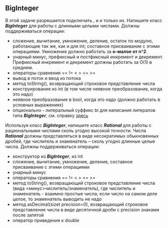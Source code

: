 ## BigInteger

В этой задаче разрешается подключать <iostream>, <vector> и <string> и только их.
Напишите класс ***BigInteger*** для работы с длинными целыми числами. Должны поддерживаться операции:
- сложение, вычитание, умножение, деление, остаток по модулю, работающие так же, как и для int; составное присваивание с этими операциями. Умножение должно работать за **o-малое от n^2**.
- унарный минус, префиксный и постфиксный инкремент и декремент. Префиксный инкремент и декремент должны работать за O(1) в среднем.
- операторы сравнения == != < > <= >=
- вывод в поток и ввод из потока
- метод toString(), возвращающий строковое представление числа
- конструирование из int (в том числе неявное преобразование, когда это надо)
- неявное преобразование в bool, когда это надо (должно работать в условных выражениях)
- опционально - литеральный суффикс bi для написания литералов типа ***BigInteger***, см. справку [здесь](https://en.cppreference.com/w/cpp/language/user_literal)
  
  
Используя класс ***BigInteger***, напишите класс ***Rational*** для работы с рациональными числами сколь угодно высокой точности. Числа ***Rational*** должны представляться в виде несократимых обыкновенных дробей, где числитель и знаменатель – сколь угодно длинные целые числа. Должны поддерживаться операции:
- конструктор из ***BigInteger***, из int
- сложение, вычитание, умножение, деление, составное присваивание с этими операциями
- унарный минус
- операторы сравнения == != < > <= >=
- метод toString(), возвращающий строковое представление числа (вида <минус>числитель/знаменатель), где числитель и знаменатель - взаимно простые числа; если число на самом деле целое, то знаменатель выводить не надо
- метод asDecimal(sizet precision=0), возвращающий строковое представление числа в виде десятичной дроби с precision знаками после запятой
- оператор приведения к double
